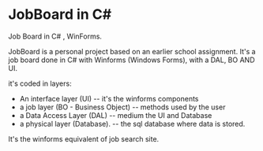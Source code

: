 # JobBoard in C#

Job Board in C# , WinForms.

JobBoard is a personal project based on an earlier school assignment. 
It's a job board done in C# with Winforms (Windows Forms), with a DAL, BO AND UI.

it's coded in layers:
 - An interface layer (UI) -- it's the winforms components
 - a job layer (BO - Business Object) -- methods used by the user
 - a Data Access Layer (DAL) -- medium the UI and Database
 - a physical layer (Database). -- the sql database where data is stored.
 
 It's the winforms equivalent of job search site.
 
 
